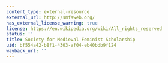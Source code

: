```yaml
---
content_type: external-resource
external_url: http://smfsweb.org/
has_external_license_warning: true
license: https://en.wikipedia.org/wiki/All_rights_reserved
status: ''
title: Society for Medieval Feminist Scholarship
uid: bf554a42-b8f1-4303-af04-eb40bdb9f124
wayback_url: ''
---
```

